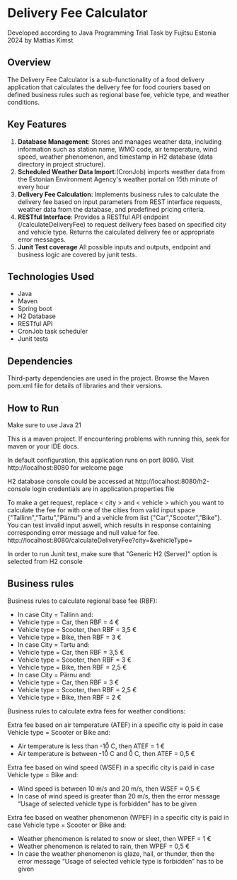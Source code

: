 # Delivery Fee Calculator

Developed according to Java Programming Trial Task by Fujitsu Estonia 2024 by Mattias Kimst

## Overview
The Delivery Fee Calculator is a sub-functionality of a food delivery application that calculates the delivery fee for food couriers based on defined business rules such as regional base fee, vehicle type, and weather conditions. 

## Key Features
1. **Database Management**: Stores and manages weather data, including information such as station name, WMO code, air temperature, wind speed, weather phenomenon, and timestamp in H2 database (data directory in  project structure).
2. **Scheduled Weather Data Import**:(CronJob) imports weather data from the Estonian Environment Agency's weather portal on 15th minute of every hour
3. **Delivery Fee Calculation**: Implements business rules to calculate the delivery fee based on input parameters from REST interface requests, weather data from the database, and predefined pricing criteria.
4. **RESTful Interface**: Provides a RESTful API endpoint (/calculateDeliveryFee) to request delivery fees based on specified city and vehicle type. Returns the calculated delivery fee or appropriate error messages.
5. **Junit Test coverage** All possible inputs and outputs, endpoint and business logic are covered by junit tests.

## Technologies Used
- Java 
- Maven
- Spring boot 
- H2 Database 
- RESTful API 
- CronJob task scheduler
- Junit tests

## Dependencies
Third-party dependencies are used in the project. Browse the Maven pom.xml file for details of libraries and their versions.

## How to Run

Make sure to use Java 21

This is a maven project. If encountering problems with running this, seek for maven or your IDE docs.

In default configuration, this application runs on port 8080. Visit http://localhost:8080 for welcome page

H2 database console could be accessed at http://localhost:8080/h2-console login credentials are in application.properties file

To make a get request, replace < city > and < vehicle > which you want to calculate the fee for with one of the cities from valid input space {"Tallinn","Tartu","Pärnu"} 
and a vehicle from list {"Car","Scooter","Bike"}. You can test invalid input aswell, which results in response containing
corresponding error message and null value for fee.
http://localhost:8080/calculateDeliveryFee?city=<city>&vehicleType=<vehicle>

In order to run Junit test, make sure that "Generic H2 (Server)" option is selected from H2 console

## Business rules
Business rules to calculate regional base fee (RBF):
- In case City = Tallinn and:
- Vehicle type = Car, then RBF = 4 €
- Vehicle type = Scooter, then RBF = 3,5 €
- Vehicle type = Bike, then RBF = 3 €
- In case City = Tartu and:
- Vehicle type = Car, then RBF = 3,5 €
- Vehicle type = Scooter, then RBF = 3 €
- Vehicle type = Bike, then RBF = 2,5 €
- In case City = Pärnu and:
- Vehicle type = Car, then RBF = 3 €
- Vehicle type = Scooter, then RBF = 2,5 €
- Vehicle type = Bike, then RBF = 2 €

Business rules to calculate extra fees for weather conditions:

Extra fee based on air temperature (ATEF) in a specific city is paid in case Vehicle type =
Scooter or Bike and:
- Air temperature is less than -10̊ C, then ATEF = 1 €
- Air temperature is between -10̊ C and 0̊ C, then ATEF = 0,5 €

Extra fee based on wind speed (WSEF) in a specific city is paid in case Vehicle type = Bike
and:

- Wind speed is between 10 m/s and 20 m/s, then WSEF = 0,5 €
- In case of wind speed is greater than 20 m/s, then the error message “Usage of selected vehicle
type is forbidden” has to be given

Extra fee based on weather phenomenon (WPEF) in a specific city is paid in case Vehicle
type = Scooter or Bike and:

- Weather phenomenon is related to snow or sleet, then WPEF = 1 €
- Weather phenomenon is related to rain, then WPEF = 0,5 €
- In case the weather phenomenon is glaze, hail, or thunder, then the error message “Usage of
selected vehicle type is forbidden” has to be given




